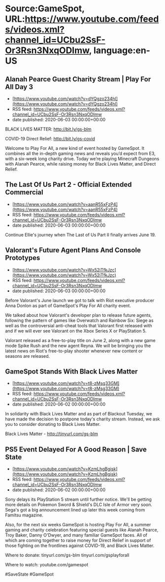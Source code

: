 # Source:GameSpot, URL:https://www.youtube.com/feeds/videos.xml?channel_id=UCbu2SsF-Or3Rsn3NxqODImw, language:en-US

## Alanah Pearce Guest Charity Stream | Play For All Day 3
 - [https://www.youtube.com/watch?v=dYQgzo234hI](https://www.youtube.com/watch?v=dYQgzo234hI)
 - RSS feed: https://www.youtube.com/feeds/videos.xml?channel_id=UCbu2SsF-Or3Rsn3NxqODImw
 - date published: 2020-06-03 00:00:00+00:00

BLACK LIVES MATTER: http://bit.ly/gs-blm

COVID-19 Direct Relief: http://bit.ly/gs-covid

Welcome to Play For All, a new kind of event hosted by GameSpot. It combines all the in-depth gaming news and reveals you’d expect from E3, with a six-week long charity drive. Today we’re playing Minecraft Dungeons with Alanah Pearce, while raising money for Black Lives Matter, and Direct Relief.

## The Last Of Us Part 2 - Official Extended Commercial
 - [https://www.youtube.com/watch?v=aanR55xFzP4](https://www.youtube.com/watch?v=aanR55xFzP4)
 - RSS feed: https://www.youtube.com/feeds/videos.xml?channel_id=UCbu2SsF-Or3Rsn3NxqODImw
 - date published: 2020-06-03 00:00:00+00:00

Continue Ellie's journey when The Last of Us Part II finally arrives June 19.

## Valorant's Future Agent Plans And Console Prototypes
 - [https://www.youtube.com/watch?v=Wx52iTfkJzc](https://www.youtube.com/watch?v=Wx52iTfkJzc)
 - RSS feed: https://www.youtube.com/feeds/videos.xml?channel_id=UCbu2SsF-Or3Rsn3NxqODImw
 - date published: 2020-06-03 00:00:00+00:00

Before Valorant's June launch we got to talk with Riot executive producer Anna Donlon as part of GameSpot's Play For All charity event. 

We talked about how Valorant's developer plan to release future agents, following the pattern of games like Overwatch and Rainbow Six: Siege as well as the controversial anti-cheat tools that Valorant first released with and if we will ever see Valorant on the Xbox Series X or PlayStation 5.

Valorant released as a free-to-play title on June 2, along with a new game mode Spike Rush and the new agent Reyna. We will be bringing you the latest news on Riot's free-to-play shooter whenever new content or seasons are released.

## GameSpot Stands With Black Lives Matter
 - [https://www.youtube.com/watch?v=t8-zMsg33GM](https://www.youtube.com/watch?v=t8-zMsg33GM)
 - RSS feed: https://www.youtube.com/feeds/videos.xml?channel_id=UCbu2SsF-Or3Rsn3NxqODImw
 - date published: 2020-06-02 00:00:00+00:00

In solidarity with Black Lives Matter and as part of Blackout Tuesday, we have made the decision to postpone today's charity stream. Instead, we ask you to consider donating to Black Lives Matter.

Black Lives Matter - http://tinyurl.com/gs-blm

## PS5 Event Delayed For A Good Reason | Save State
 - [https://www.youtube.com/watch?v=KzmLhgBgisk](https://www.youtube.com/watch?v=KzmLhgBgisk)
 - RSS feed: https://www.youtube.com/feeds/videos.xml?channel_id=UCbu2SsF-Or3Rsn3NxqODImw
 - date published: 2020-06-02 00:00:00+00:00

Sony delays its PlayStation 5 stream until further notice. We'll be getting more details on Pokemon Sword & Shield's DLC Isle of Armor very soon. Sega's got a big announcement lined up later this week coming from Famitsu magazine.

Also, for the next six weeks GameSpot is hosting Play For All, a summer gaming and charity celebration featuring special guests like Alanah Pearce, Troy Baker, Danny O'Dwyer, and many familiar GameSpot faces. All of which are coming together to raise money for Direct Relief in support of those fighting on the frontlines against COVID-19, and Black Lives Matter.

Where to donate:
tinyurl.com/gs-blm
tinyurl.com/gsplayforall

Where to watch:
youtube.com/gamespot 

#SaveState #GameSpot

